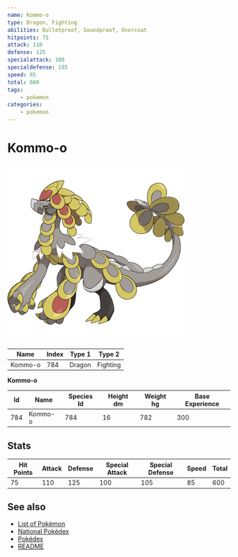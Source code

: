 ```yaml
---
name: Kommo-o
type: Dragon, Fighting
abilities: Bulletproof, Soundproof, Overcoat
hitpoints: 75
attack: 110
defense: 125
specialattack: 100
specialdefense: 105
speed: 85
total: 600
tags:
    - pokemon
categories:
    - pokemon
---
```


# Kommo-o


![Kommo-o](images/784.png)

| **Name** | **Index** | **Type 1** | **Type 2** |
|----|----|----|----|
| Kommo-o | 784 | Dragon | Fighting  |

**Kommo-o** 




| **Id** | **Name** | **Species Id** | **Height dm** | **Weight hg** | **Base Experience** |
|--------|----------|----------------|------------|------------|---------------------|
| 784 | Kommo-o | 784 | 16 | 782 | 300 |



## Stats

| **Hit Points** | **Attack** | **Defense** | **Special Attack** | **Special Defense** | **Speed** | **Total** |
|----------------|------------|-------------|--------------------|---------------------|-----------|-----------|
| 75 | 110 | 125 | 100 | 105 | 85 | 600 |

## See also

- [List of Pokémon](../pokemon.md)
- [National Pokédex](../national_pokedex.md)
- [Pokédex](../pokedex.md)
- [README](../README.md)
